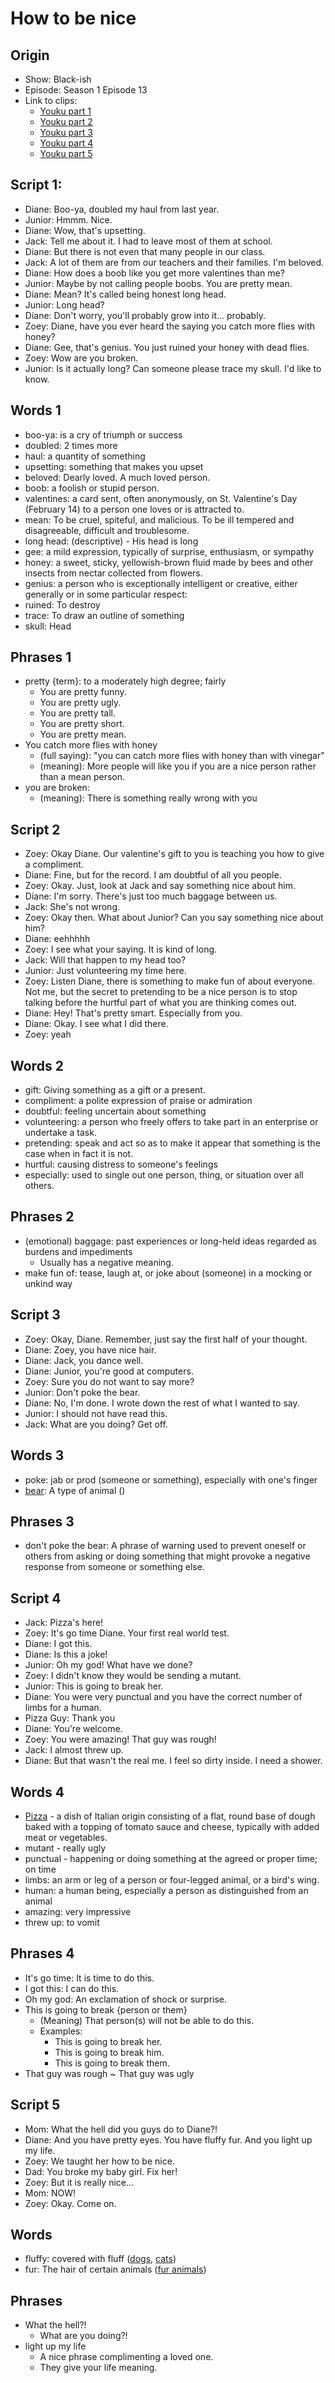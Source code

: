 # How to be nice
## Origin
- Show: Black-ish
- Episode: Season 1 Episode 13
- Link to clips:
	- [Youku part 1](http://v.youku.com/v_show/id_XMzAzNTQxMjEwOA==.html?spm=a2h3j.8428770.3416059.1)
	- [Youku part 2](http://v.youku.com/v_show/id_XMzAzNTQyNDkzNg==.html?spm=a2h3j.8428770.3416059.1)
	- [Youku part 3](http://v.youku.com/v_show/id_XMzAzNTQzMTEyNA==.html?spm=a2h3j.8428770.3416059.1)
	- [Youku part 4](http://v.youku.com/v_show/id_XMzAzNTQzMzIwNA==.html?spm=a2h3j.8428770.3416059.1)
	- [Youku part 5](http://v.youku.com/v_show/id_XMzAzNTQzNTE3Mg==.html?spm=a2h3j.8428770.3416059.1)

## Script 1:

- Diane: Boo-ya, doubled my haul from last year.
- Junior: Hmmm. Nice.
- Diane: Wow, that's upsetting.
- Jack: Tell me about it. I had to leave most of them at school.
- Diane: But there is not even that many people in our class.
- Jack: A lot of them are from our teachers and their families. I'm beloved.
- Diane: How does a boob like you get more valentines than me?
- Junior: Maybe by not calling people boobs. You are pretty mean.
- Diane: Mean? It's called being honest long head.
- Junior: Long head?
- Diane: Don't worry, you'll probably grow into it... probably.
- Zoey: Diane, have you ever heard the saying you catch more flies with honey?
- Diane: Gee, that's genius. You just ruined your honey with dead flies.
- Zoey: Wow are you broken.
- Junior: Is it actually long? Can someone please trace my skull. I'd like to know.

## Words 1
- boo-ya: is a cry of triumph or success
- doubled: 2 times more
- haul: a quantity of something 
- upsetting: something that makes you upset
- beloved: Dearly loved. A much loved person.
- boob: a foolish or stupid person.
- valentines: a card sent, often anonymously, on St. Valentine's Day (February 14) to a person one loves or is attracted to.
- mean: To be cruel, spiteful, and malicious. To be ill tempered and disagreeable, difficult and troublesome.
- long head: (descriptive) - His head is long
- gee: a mild expression, typically of surprise, enthusiasm, or sympathy
- honey: a sweet, sticky, yellowish-brown fluid made by bees and other insects from nectar collected from flowers.
- genius: a person who is exceptionally intelligent or creative, either generally or in some particular respect: 
- ruined: To destroy
- trace: To draw an outline of something
- skull: Head

## Phrases 1
- pretty {term}: to a moderately high degree; fairly
	- You are pretty funny.
	- You are pretty ugly.
	- You are pretty tall.
	- You are pretty short.
	- You are pretty mean.
- You catch more flies with honey
	- (full saying): "you can catch more flies with honey than with vinegar"
	- (meaning): More people will like you if you are a nice person rather than a mean person.
- you are broken:
	- (meaning): There is something really wrong with you

## Script 2
- Zoey: Okay Diane. Our valentine's gift to you is teaching you how to give a compliment.
- Diane: Fine, but for the record. I am doubtful of all you people.
- Zoey: Okay. Just, look at Jack and say something nice about him.
- Diane: I'm sorry. There's just too much baggage between us.
- Jack: She's not wrong.
- Zoey: Okay then. What about Junior? Can you say something nice about him?
- Diane: eehhhhh
- Zoey: I see what your saying. It is kind of long.
- Jack: Will that happen to my head too?
- Junior: Just volunteering my time here.
- Zoey: Listen Diane, there is something to make fun of about everyone. Not me, but the secret to pretending to be a nice person is to stop talking before the hurtful part of what you are thinking comes out.
- Diane: Hey! That's pretty smart. Especially from you.
- Diane: Okay. I see what I did there.
- Zoey: yeah

## Words 2
- gift: Giving something as a gift or a present.
- compliment: a polite expression of praise or admiration
- doubtful: feeling uncertain about something
- volunteering: a person who freely offers to take part in an enterprise or undertake a task.
- pretending: speak and act so as to make it appear that something is the case when in fact it is not.
- hurtful: causing distress to someone's feelings
- especially: used to single out one person, thing, or situation over all others.

## Phrases 2
- (emotional) baggage: past experiences or long-held ideas regarded as burdens and impediments
	- Usually has a negative meaning.
- make fun of: tease, laugh at, or joke about (someone) in a mocking or unkind way


## Script 3

- Zoey: Okay, Diane. Remember, just say the first half of your thought.
- Diane: Zoey, you have nice hair.
- Diane: Jack, you dance well.
- Diane: Junior, you're good at computers.
- Zoey: Sure you do not want to say more?
- Junior: Don't poke the bear.
- Diane: No, I'm done. I wrote down the rest of what I wanted to say.
- Junior: I should not have read this.
- Jack: What are you doing? Get off.

## Words 3
- poke: jab or prod (someone or something), especially with one's finger
- [bear](https://cn.bing.com/images/search?q=bear&form=HDRSC2&first=1&cw=1084&ch=533): A type of animal ()

## Phrases 3
- don't poke the bear: A phrase of warning used to prevent oneself or others from asking or doing something that might provoke a negative response from someone or something else.

## Script 4
- Jack: Pizza's here!
- Zoey: It's go time Diane. Your first real world test.
- Diane: I got this.
- Diane: Is this a joke!
- Junior: Oh my god! What have we done?
- Zoey: I didn't know they would be sending a mutant.
- Junior: This is going to break her.
- Diane: You were very punctual and you have the correct number of limbs for a human.
- Pizza Guy: Thank you
- Diane: You're welcome.
- Zoey: You were amazing! That guy was rough!
- Jack: I almost threw up.
- Diane: But that wasn't the real me. I feel so dirty inside. I need a shower.

## Words 4
- [Pizza](https://cn.bing.com/images/search?q=define%3apizza&FORM=HDRSC2) - a dish of Italian origin consisting of a flat, round base of dough baked with a topping of tomato sauce and cheese, typically with added meat or vegetables.
- mutant - really ugly
- punctual - happening or doing something at the agreed or proper time; on time
- limbs: an arm or leg of a person or four-legged animal, or a bird's wing.
- human: a human being, especially a person as distinguished from an animal
- amazing: very impressive
- threw up: to vomit

## Phrases 4
- It's go time: It is time to do this. 
- I got this: I can do this.
- Oh my god: An exclamation of shock or surprise.
- This is going to break {person or them}
	- (Meaning) That person(s) will not be able to do this.
	- Examples:
		- This is going to break her.
		- This is going to break him.
		- This is going to break them.
- That guy was rough ~ That guy was ugly


## Script 5
- Mom: What the hell did you guys do to Diane?!
- Diane: And you have pretty eyes. You have fluffy fur. And you light up my life.
- Zoey: We taught her how to be nice.
- Dad: You broke my baby girl. Fix her!
- Zoey: But it is really nice...
- Mom: NOW! 
- Zoey: Okay. Come on.

## Words
- fluffy: covered with fluff ([dogs](https://cn.bing.com/images/search?q=Fluffy+Dogs&FORM=RESTAB), [cats](https://cn.bing.com/images/search?q=Fluffy+cats&qs=n&form=QBIR&sp=-1&pq=fluffy+cats&sc=8-9&sk=&cvid=4020F7B255A84B4989AFAEC3E3D496BE))
- fur: The hair of certain animals ([fur animals](https://cn.bing.com/images/search?q=fur+animals&qs=IM&form=QBIR&sp=1&pq=fur+anim&sc=8-8&sk=&cvid=7BC0E3F9932D411E804F7A16D7CF5779))

## Phrases
- What the hell?!
	- What are you doing?!
- light up my life
	- A nice phrase complimenting a loved one.
	- They give your life meaning.
